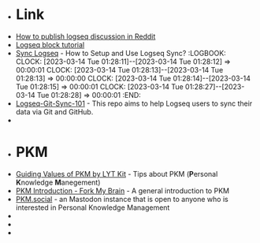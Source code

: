 - # Link
- [How to publish logseq discussion in Reddit](https://www.reddit.com/r/logseq/comments/vfsp8y/do_you_publish_your_logseq_graph/)
- [Logseq block tutorial](https://docs.logseq.com/#/page/tutorial?anchor=ls-block-640a4678-f78e-4746-96f0-d648d857ffd9)
- [Sync Logseq](https://blog.logseq.com/how-to-setup-and-use-logseq-sync/) - How to Setup and Use Logseq Sync?
  :LOGBOOK:
  CLOCK: [2023-03-14 Tue 01:28:11]--[2023-03-14 Tue 01:28:12] =>  00:00:01
  CLOCK: [2023-03-14 Tue 01:28:13]--[2023-03-14 Tue 01:28:13] =>  00:00:00
  CLOCK: [2023-03-14 Tue 01:28:14]--[2023-03-14 Tue 01:28:15] =>  00:00:01
  CLOCK: [2023-03-14 Tue 01:28:27]--[2023-03-14 Tue 01:28:28] =>  00:00:01
  :END:
- [Logseq-Git-Sync-101](https://github.com/CharlesChiuGit/Logseq-Git-Sync-101) - This repo aims to help Logseq users to sync their data via Git and GitHub.
-
- # PKM
- [Guiding Values of PKM by LYT Kit](https://notes.linkingyourthinking.com/Cards/Guiding+Values+of+PKM) - Tips about PKM (**P**ersonal **K**nowledge **M**anegement)
- [PKM Introduction - Fork My Brain](https://notes.nicolevanderhoeven.com/Personal+Knowledge+Management) - A general introduction to PKM
- [PKM.social](https://pkm.social/) - an Mastodon instance that is open to anyone who is interested in Personal Knowledge Management
-
-
-